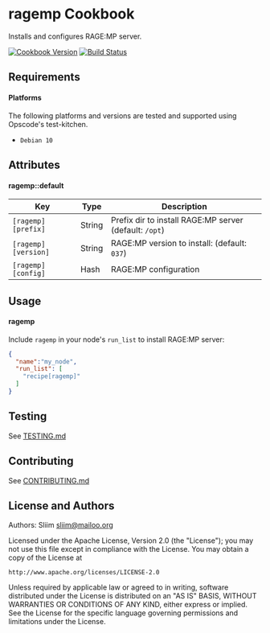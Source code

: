 ragemp Cookbook
================

Installs and configures RAGE:MP server.

[![Cookbook Version](https://img.shields.io/cookbook/v/ragemp.svg)](https://supermarket.chef.io/cookbooks/ragemp) [![Build Status](https://travis-ci.org/sliim-cookbooks/ragemp.svg?branch=master)](https://travis-ci.org/sliim-cookbooks/ragemp) 

Requirements
------------

#### Platforms
The following platforms and versions are tested and supported using Opscode's test-kitchen.
- `Debian 10`

Attributes
----------
#### ragemp::default

| Key                 | Type   | Description                                            |
| -----------         | ----   | -----------------------------------------              |
| `[ragemp][prefix]`  | String | Prefix dir to install RAGE:MP server (default: `/opt`) |
| `[ragemp][version]` | String | RAGE:MP version to install: (default: `037`)           |
| `[ragemp][config]`  | Hash   | RAGE:MP configuration                                  |

Usage
-----
#### ragemp
Include `ragemp` in your node's `run_list` to install RAGE:MP server:
```json
{
  "name":"my_node",
  "run_list": [
    "recipe[ragemp]"
  ]
}
```

Testing
-------
See [TESTING.md](TESTING.md)

Contributing
------------
See [CONTRIBUTING.md](CONTRIBUTING.md)

License and Authors
-------------------
Authors: Sliim <sliim@mailoo.org> 

Licensed under the Apache License, Version 2.0 (the "License"); you may not use this file except in compliance with the License. You may obtain a copy of the License at

    http://www.apache.org/licenses/LICENSE-2.0

Unless required by applicable law or agreed to in writing, software distributed under the License is distributed on an "AS IS" BASIS, WITHOUT WARRANTIES OR CONDITIONS OF ANY KIND, either express or implied. See the License for the specific language governing permissions and limitations under the License.
